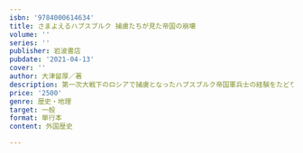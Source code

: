 ```yaml
---
isbn: '9784000614634'
title: さまよえるハプスブルク 捕虜たちが見た帝国の崩壊
volume: ''
series: ''
publisher: 岩波書店
pubdate: '2021-04-13'
cover: ''
author: 大津留厚／著
description: 第一次大戦下のロシアで捕虜となったハプスブルク帝国軍兵士の経験をたどり、多民族帝国崩壊の現場を描き出す。
price: '2500'
genre: 歴史・地理
target: 一般
format: 単行本
content: 外国歴史

---
```

